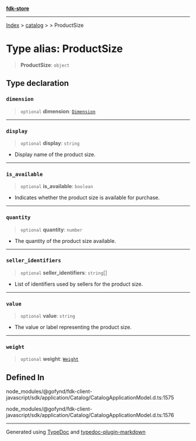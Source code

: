 [**fdk-store**](../../../README.md)
***

[Index](../../../API.md) > [catalog](../../README.md) > [<internal>](../README.md) > ProductSize

# Type alias: ProductSize

> **ProductSize**: `object`

## Type declaration

### `dimension`

> `optional` **dimension**: [`Dimension`](type-alias.Dimension.md)

***

### `display`

> `optional` **display**: `string`

- Display name of the product size.

***

### `is_available`

> `optional` **is\_available**: `boolean`

- Indicates whether the product size is
available for purchase.

***

### `quantity`

> `optional` **quantity**: `number`

- The quantity of the product size available.

***

### `seller_identifiers`

> `optional` **seller\_identifiers**: `string`[]

- List of identifiers used by
sellers for the product size.

***

### `value`

> `optional` **value**: `string`

- The value or label representing the product size.

***

### `weight`

> `optional` **weight**: [`Weight`](type-alias.Weight.md)

## Defined In

node\_modules/@gofynd/fdk-client-javascript/sdk/application/Catalog/CatalogApplicationModel.d.ts:1575

node\_modules/@gofynd/fdk-client-javascript/sdk/application/Catalog/CatalogApplicationModel.d.ts:1576

***
Generated using [TypeDoc](https://typedoc.org/) and [typedoc-plugin-markdown](https://www.npmjs.com/package/typedoc-plugin-markdown)
